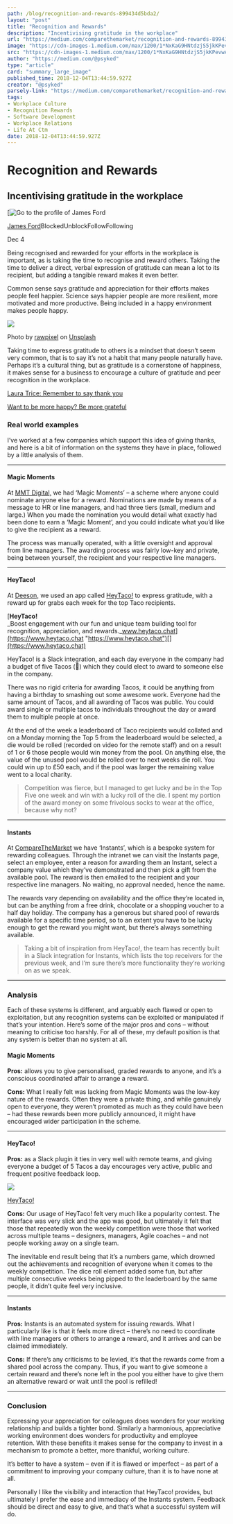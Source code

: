 ```yaml
---
path: /blog/recognition-and-rewards-899434d5bda2/
layout: "post"
title: "Recognition and Rewards"
description: "Incentivising gratitude in the workplace"
url: "https://medium.com/comparethemarket/recognition-and-rewards-899434d5bda2"
image: "https://cdn-images-1.medium.com/max/1200/1*NxKaG9HNtdzjS5jkKPevwA.jpeg"
src: "https://cdn-images-1.medium.com/max/1200/1*NxKaG9HNtdzjS5jkKPevwA.jpeg"
author: "https://medium.com/@psyked"
type: "article"
card: "summary_large_image"
published_time: 2018-12-04T13:44:59.927Z
creator: "@psyked"
parsely-link: "https://medium.com/comparethemarket/recognition-and-rewards-899434d5bda2"
tags:
- Workplace Culture
- Recognition Rewards
- Software Development
- Workplace Relations
- Life At Ctm
date: 2018-12-04T13:44:59.927Z
---
```


# Recognition and Rewards

## Incentivising gratitude in the workplace

[![Go to the profile of James Ford](@psyked?source=post_header_lockup)

[James Ford](https://medium.com/@psyked?source=post_header_lockup)BlockedUnblockFollowFollowing

Dec 4

Being recognised and rewarded for your efforts in the workplace is important, as is taking the time to recognise and reward others. Taking the time to deliver a direct, verbal expression of gratitude can mean a lot to its recipient, but adding a tangible reward makes it even better.

Common sense says gratitude and appreciation for their efforts makes people feel happier. Science says happier people are more resilient, more motivated and more productive. Being included in a happy environment makes people happy.

![](1*NxKaG9HNtdzjS5jkKPevwA.jpeg)

Photo by [rawpixel](https://unsplash.com/photos/fbgFbOTOWz4?utm_source=unsplash&utm_medium=referral&utm_content=creditCopyText) on [Unsplash](https://unsplash.com/search/photos/happyness?utm_source=unsplash&utm_medium=referral&utm_content=creditCopyText)

Taking time to express gratitude to others is a mindset that doesn’t seem very common, that is to say it’s not a habit that many people naturally have. Perhaps it’s a cultural thing, but as gratitude is a cornerstone of happiness, it makes sense for a business to encourage a culture of gratitude and peer recognition in the workplace.

[Laura Trice: Remember to say thank you](https://www.ted.com/talks/laura_trice_suggests_we_all_say_thank_you)

[Want to be more happy? Be more grateful](https://www.ted.com/talks/david_steindl_rast_want_to_be_happy_be_grateful)

### Real world examples

I’ve worked at a few companies which support this idea of giving thanks, and here is a bit of information on the systems they have in place, followed by a little analysis of them.

---

#### Magic Moments

At [MMT Digital,](https://www.mmtdigital.co.uk/) we had ‘Magic Moments’ – a scheme where anyone could nominate anyone else for a reward. Nominations are made by means of a message to HR or line managers, and had three tiers (small, medium and large.) When you made the nomination you would detail what exactly had been done to earn a ‘Magic Moment’, and you could indicate what you’d like to give the recipient as a reward.

The process was manually operated, with a little oversight and approval from line managers. The awarding process was fairly low-key and private, being between yourself, the recipient and your respective line managers.

---

#### HeyTaco!

At [Deeson,](https://www.deeson.co.uk/) we used an app called [HeyTaco!](https://www.heytaco.chat/) to express gratitude, with a reward up for grabs each week for the top Taco recipients.

[**HeyTaco!**  
_Boost engagement with our fun and unique team building tool for recognition, appreciation, and rewards._www.heytaco.chat](https://www.heytaco.chat "https://www.heytaco.chat")[](https://www.heytaco.chat)

HeyTaco! is a Slack integration, and each day everyone in the company had a budget of five Tacos (🌮) which they could elect to award to someone else in the company.

There was no rigid criteria for awarding Tacos, it could be anything from having a birthday to smashing out some awesome work. Everyone had the same amount of Tacos, and all awarding of Tacos was public. You could award single or multiple tacos to individuals throughout the day or award them to multiple people at once.

At the end of the week a leaderboard of Taco recipients would collated and on a Monday morning the Top 5 from the leaderboard would be selected, a die would be rolled (recorded on video for the remote staff) and on a result of 1 or 6 those people would win money from the pool. On anything else, the value of the unused pool would be rolled over to next weeks die roll. You could win up to £50 each, and if the pool was larger the remaining value went to a local charity.

> Competition was fierce, but I managed to get lucky and be in the Top Five one week and win with a lucky roll of the die. I spent my portion of the award money on some frivolous socks to wear at the office, because why not?

---

#### Instants

At [CompareTheMarket](https://www.bglgroup.co.uk/comparethemarket/benefits) we have ‘Instants’, which is a bespoke system for rewarding colleagues. Through the intranet we can visit the Instants page, select an employee, enter a reason for awarding them an Instant, select a company value which they’ve demonstrated and then pick a gift from the available pool. The reward is then emailed to the recipient and your respective line managers. No waiting, no approval needed, hence the name.

The rewards vary depending on availability and the office they’re located in, but can be anything from a free drink, chocolate or a shopping voucher to a half day holiday. The company has a generous but shared pool of rewards available for a specific time period, so to an extent you have to be lucky enough to get the reward you might want, but there’s always something available.

> Taking a bit of inspiration from HeyTaco!, the team has recently built in a Slack integration for Instants, which lists the top receivers for the previous week, and I’m sure there’s more functionality they’re working on as we speak.

---

### Analysis

Each of these systems is different, and arguably each flawed or open to exploitation, but any recognition systems can be exploited or manipulated if that’s your intention. Here’s some of the major pros and cons – without meaning to criticise too harshly. For all of these, my default position is that any system is better than no system at all.

#### Magic Moments

**Pros:** allows you to give personalised, graded rewards to anyone, and it’s a conscious coordinated affair to arrange a reward.

**Cons:** What I really felt was lacking from Magic Moments was the low-key nature of the rewards. Often they were a private thing, and while genuinely open to everyone, they weren’t promoted as much as they could have been – had these rewards been more publicly announced, it might have encouraged wider participation in the scheme.

---

#### HeyTaco!

**Pros:** as a Slack plugin it ties in very well with remote teams, and giving everyone a budget of 5 Tacos a day encourages very active, public and frequent positive feedback loop.

![](1*XdWnmeWBs35CNAUXlXb7Rg.png)

[HeyTaco!](https://www.heytaco.chat/)

**Cons:** Our usage of HeyTaco! felt very much like a popularity contest. The interface was very slick and the app was good, but ultimately it felt that those that repeatedly won the weekly competition were those that worked across multiple teams – designers, managers, Agile coaches – and not people working away on a single team.

The inevitable end result being that it’s a numbers game, which drowned out the achievements and recognition of everyone when it comes to the weekly competition. The dice roll element added some fun, but after multiple consecutive weeks being pipped to the leaderboard by the same people, it didn’t quite feel very inclusive.

---

#### Instants

**Pros:** Instants is an automated system for issuing rewards. What I particularly like is that it feels more direct – there’s no need to coordinate with line managers or others to arrange a reward, and it arrives and can be claimed immediately.

**Cons:** If there’s any criticisms to be levied, it’s that the rewards come from a shared pool across the company. Thus, if you want to give someone a certain reward and there’s none left in the pool you either have to give them an alternative reward or wait until the pool is refilled!

---

### Conclusion

Expressing your appreciation for colleagues does wonders for your working relationship and builds a tighter bond. Similarly a harmonious, appreciative working environment does wonders for productivity and employee retention. With these benefits it makes sense for the company to invest in a mechanism to promote a better, more thankful, working culture.

It’s better to have a system – even if it is flawed or imperfect – as part of a commitment to improving your company culture, than it is to have none at all.

Personally I like the visibility and interaction that HeyTaco! provides, but ultimately I prefer the ease and immediacy of the Instants system. Feedback should be direct and easy to give, and that’s what a successful system will do.